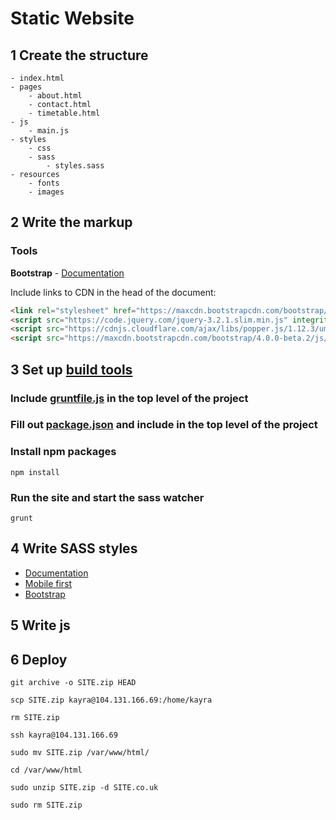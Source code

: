 # Static Website

## 1 Create the structure

	- index.html
	- pages
		- about.html
		- contact.html
		- timetable.html
	- js
		- main.js
	- styles
		- css
		- sass
			- styles.sass
	- resources
		- fonts
		- images

## 2 Write the markup

### Tools
**Bootstrap** - [Documentation](https://getbootstrap.com/docs/4.0/getting-started/introduction/)

Include links to CDN in the head of the document:

```html
<link rel="stylesheet" href="https://maxcdn.bootstrapcdn.com/bootstrap/4.0.0-beta.2/css/bootstrap.min.css" integrity="sha384-PsH8R72JQ3SOdhVi3uxftmaW6Vc51MKb0q5P2rRUpPvrszuE4W1povHYgTpBfshb" crossorigin="anonymous">
<script src="https://code.jquery.com/jquery-3.2.1.slim.min.js" integrity="sha384-KJ3o2DKtIkvYIK3UENzmM7KCkRr/rE9/Qpg6aAZGJwFDMVNA/GpGFF93hXpG5KkN" crossorigin="anonymous"></script>
<script src="https://cdnjs.cloudflare.com/ajax/libs/popper.js/1.12.3/umd/popper.min.js" integrity="sha384-vFJXuSJphROIrBnz7yo7oB41mKfc8JzQZiCq4NCceLEaO4IHwicKwpJf9c9IpFgh" crossorigin="anonymous"></script>
<script src="https://maxcdn.bootstrapcdn.com/bootstrap/4.0.0-beta.2/js/bootstrap.min.js" integrity="sha384-alpBpkh1PFOepccYVYDB4do5UnbKysX5WZXm3XxPqe5iKTfUKjNkCk9SaVuEZflJ" crossorigin="anonymous"></script>
```

## 3 Set up [build tools](https://wearejh.com/frontend-automation-with-grunt-sass-browsersync/)

### Include [gruntfile.js](./gruntfile.js) in the top level of the project

### Fill out [package.json](./package.json) and include in the top level of the project

### Install npm packages
	npm install

### Run the site and start the sass watcher
	grunt

## 4 Write SASS styles

* [Documentation](http://sass-lang.com/guide)
* [Mobile first](https://www.uxpin.com/studio/blog/a-hands-on-guide-to-mobile-first-design/)
* [Bootstrap](https://getbootstrap.com/docs/4.0/getting-started/introduction/)

## 5 Write js

## 6 Deploy

	git archive -o SITE.zip HEAD

	scp SITE.zip kayra@104.131.166.69:/home/kayra

	rm SITE.zip

	ssh kayra@104.131.166.69

	sudo mv SITE.zip /var/www/html/

	cd /var/www/html

	sudo unzip SITE.zip -d SITE.co.uk

	sudo rm SITE.zip


